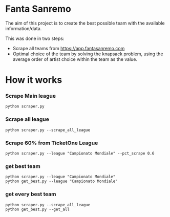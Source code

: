 # Fanta Sanremo

The aim of this project is to create the best possible team with the available information/data.

This was done in two steps:

- Scrape all teams from https://app.fantasanremo.com
- Optimal choice of the team by solving the knapsack problem, using the average order of artist choice within the team as the value.

# How it works

### Scrape Main league

```
python scraper.py
```

### Scrape all league

```
python scraper.py --scrape_all_league
```

### Scrape 60% from TicketOne League
```
python scraper.py --league "Campionato Mondiale" --pct_scrape 0.6

```

### get best team
```
python scraper.py --league "Campionato Mondiale"
python get_best.py --league "Campionato Mondiale"
```
### get every best team
```
python scraper.py --scrape_all_league
python get_best.py --get_all
```